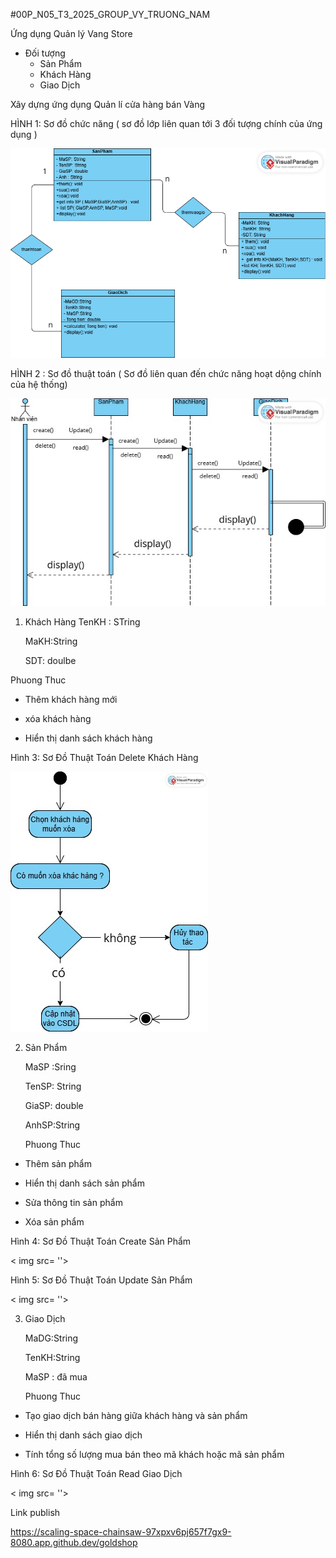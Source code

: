 #00P_N05_T3_2025_GROUP_VY_TRUONG_NAM

Ứng dụng Quản lý Vang Store
* Đối tượng
  - Sản Phẩm
  - Khách Hàng
  - Giao Dịch

Xây dựng ứng dụng Quản lí cửa hàng bán Vàng

HÌNH 1: Sơ đồ chức năng ( sơ đồ lớp liên quan tới 3 đối tượng chính của ứng dụng ) 

<img src='Anh/Sơ ĐỒ CHỨC NĂNG.png'>

HÌNH 2 : Sơ đồ thuật toán ( Sơ đồ liên quan đến chức năng hoạt dộng chính của hệ thống)

<img src='Anh/Sơ Đồ Thuật Toán 3 đối tượng.jpg'>

1. Khách Hàng
   TenKH : STring

   MaKH:String

   SDT: doulbe
   
 Phuong Thuc 
 
- Thêm khách hàng mới
  
- xóa khách hàng
  
- Hiển thị danh sách khách hàng

Hình 3: Sơ Đồ Thuật Toán Delete Khách Hàng 

<img src='Anh/Sơ Đồ Thuật Toán Delete Khách Hàng.jpg'>

 2. Sản Phẩm
    
    MaSP :Sring
    
    TenSP: String

    GiaSP: double

    AnhSP:String

    Phuong Thuc
    
- Thêm sản phẩm 
  
- Hiển thị danh sách sản phẩm
  
- Sửa thông tin sản phẩm
  
- Xóa sản phẩm

Hình 4: Sơ Đồ Thuật Toán Create Sản Phẩm 

< img src= ''>

 Hình 5: Sơ Đồ Thuật Toán Update Sản Phẩm

 < img src= ''>
 
3. Giao Dịch
   
   MaDG:String

   TenKH:String 

   MaSP : đã mua

   Phuong Thuc

- Tạo giao dịch bán hàng giữa khách hàng và sản phẩm
  
- Hiển thị danh sách giao dịch
  
- Tính tổng số lượng mua bán theo mã khách hoặc mã sản phẩm

Hình 6: Sơ Đồ Thuật Toán Read Giao Dịch 

  < img src= ''>


Link publish

https://scaling-space-chainsaw-97xpxv6pj657f7gx9-8080.app.github.dev/goldshop
